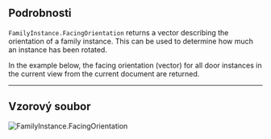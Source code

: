 ## Podrobnosti
`FamilyInstance.FacingOrientation` returns a vector describing the orientation of a family instance. This can be used to determine how much an instance has been rotated.

In the example below, the facing orientation (vector) for all door instances in the current view from the current document are returned.
___
## Vzorový soubor

![FamilyInstance.FacingOrientation](./Revit.Elements.FamilyInstance.FacingOrientation_img.jpg)
